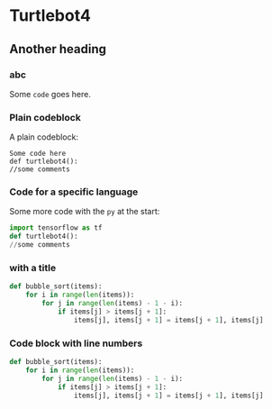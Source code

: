 # Turtlebot4

## Another heading

### abc

Some `code` goes here.

### Plain codeblock

A plain codeblock:

```
Some code here
def turtlebot4():
//some comments
```

### Code for a specific language

Some more code with the `py` at the start:

``` py
import tensorflow as tf
def turtlebot4():
//some comments
```

### with a title
``` py title="bubble_sort.py"
def bubble_sort(items):
    for i in range(len(items)):
        for j in range(len(items) - 1 - i):
            if items[j] > items[j + 1]:
                items[j], items[j + 1] = items[j + 1], items[j]
```

### Code block with line numbers

``` py linenums="1"
def bubble_sort(items):
    for i in range(len(items)):
        for j in range(len(items) - 1 - i):
            if items[j] > items[j + 1]:
                items[j], items[j + 1] = items[j + 1], items[j]
```

